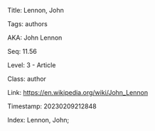 Title:  Lennon, John

Tags:   authors

AKA:    John Lennon

Seq:    11.56

Level:  3 - Article

Class:  author

Link:   https://en.wikipedia.org/wiki/John_Lennon

Timestamp: 20230209212848

Index:  Lennon, John; 
